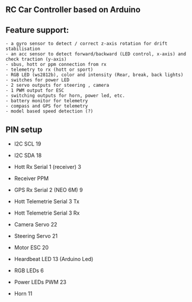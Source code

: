 RC Car Controller based on Arduino
----------------------------------

Feature support:
----------------
	- a gyro sensor to detect / correct z-axis rotation for drift stabilisation
	- an acc sensor to detect forward/backward (LED control, x-axis) and check traction (y-axis)
	- sbus, hott or ppm connection from rx
	- telemetry to rx (hott or sport)
	- RGB LED (ws2812b), color and intensity (Rear, break, back lights)
	- switches for power LED
	- 2 servo outputs for steering , camera
	- 1 PWM output for ESC
	- switching outputs for horn, power led, etc.
	- battery monitor for telemetry
	- compass and GPS for telemetry
	- model based speed detection (?)

PIN setup
------------------------------------
  - I2C SCL 19
  - I2C SDA 18
  
  - Hott Rx Serial 1 (receiver) 3
  - Receiver PPM

  - GPS Rx Serial 2 (NEO 6M) 9
  
  - Hott Telemetrie Serial 3 Tx
  - Hott Telemetrie Serial 3 Rx

  - Camera Servo 22 
  - Steering Servo 21
  - Motor ESC 20 
  
  - Heardbeat LED 13 (Arduino Led)
  - RGB LEDs 6
  - Power LEDs PWM 23
  - Horn 11
  

  
